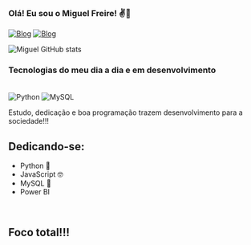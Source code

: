 ### Olá! Eu sou o Miguel Freire! ✌️👋
[![Blog](https://img.shields.io/badge/LinkedIn-0077B5?style=for-the-badge&logo=linkedin&logoColor=white)](https://www.linkedin.com/in/mfre1re)
[![Blog](https://img.shields.io/badge/Facebook-1877F2?style=for-the-badge&logo=facebook&logoColor=white)](https://www.facebook.com/miguel.freire.5)


![Miguel GitHub stats](https://github-readme-stats.vercel.app/api?username=mfre1re&show_icons=true&theme=tokyonight)

### Tecnologias do meu dia a dia e em desenvolvimento 

<div style="display: inline_block"><br/> 
    <img align="center" alt="Python" src="https://img.shields.io/badge/Python-3776AB?style=for-the-badge&logo=python&logoColor=white">
    <img align="center" alt="MySQL" src="https://img.shields.io/badge/MySQL-00000F?style=for-the-badge&logo=mysql&logoColor=white">
</div>

Estudo, dedicação e boa programação trazem desenvolvimento para a sociedade!!!

## Dedicando-se:
- Python 💞
- JavaScript 🤓
- MySQL 🔮 
- Power BI

<br/>

## Foco total!!!
